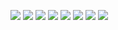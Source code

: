 ![](https://raw.githubusercontent.com/ShunchiZhou/Pictures_Bed/master/img/20200214181041.png)
![](https://raw.githubusercontent.com/ShunchiZhou/Pictures_Bed/master/img/20200214183251.jpg)
![](https://raw.githubusercontent.com/ShunchiZhou/Pictures_Bed/master/img/20200214180809.jpg)
![](https://raw.githubusercontent.com/ShunchiZhou/Pictures_Bed/master/img/20200214180917.jpg)
![](https://raw.githubusercontent.com/ShunchiZhou/Pictures_Bed/master/img/20200214181550.png)
![](https://raw.githubusercontent.com/ShunchiZhou/Pictures_Bed/master/img/20200214183810.jpg)
![](https://raw.githubusercontent.com/ShunchiZhou/Pictures_Bed/master/img/20200214181838.png)
![](https://raw.githubusercontent.com/ShunchiZhou/Pictures_Bed/master/img/20200214183518.jpg)